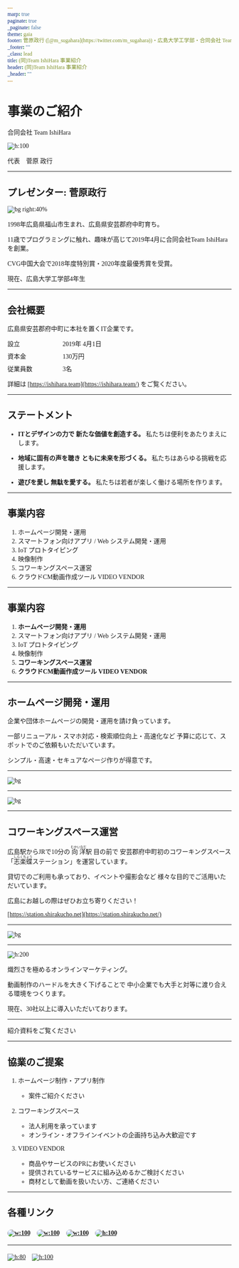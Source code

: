 ```yaml
---
marp: true
paginate: true
_paginate: false
theme: gaia
footer: 菅原政行 ([@m_sugahara](https://twitter.com/m_sugahara))・広島大学工学部・合同会社 Team IshiHara 代表
_footer: ""
_class: lead
title: (同)Team IshiHara 事業紹介
header: (同)Team IshiHara 事業紹介
_header: ""
---
```


<style>
* {
    font-family: "Yu Gothic UI";
}

img {
    vertical-align: middle
}

dl {
    display: grid;
    grid-template-columns: 1fr 5fr;
    grid-gap: 0.5rem 0;
}
</style>

# 事業のご紹介

合同会社 Team IshiHara

![h:100](https://lh5.googleusercontent.com/_jkxC2Lwa1hgklYadULC30TBtTBOZVsX67NwKE54sLo65KPlHIkcdMblx30fdDUJ8akr53mHt0IzwqhfnkvMGuA=w16383)

代表　菅原 政行

---

## プレゼンター: 菅原政行

![bg right:40%](https://avatars.githubusercontent.com/u/106807210?v=4)

1998年広島県福山市生まれ、広島県安芸郡府中町育ち。

11歳でプログラミングに触れ、趣味が高じて2019年4月に合同会社Team IshiHaraを創業。

CVG中国大会で2018年度特別賞・2020年度最優秀賞を受賞。

現在、広島大学工学部4年生

---

## 会社概要

広島県安芸郡府中町に本社を置くIT企業です。

<dl>
    <dt>設立</dt>
    <dd>2019年 4月1日</dd>
    <dt>資本金</dt>
    <dd>130万円</dd>
    <dt>従業員数</dt>
    <dd>3名</dd>
</dl>

詳細は [https://ishihara.team](https://ishihara.team/) をご覧ください。

---

## ステートメント

- **ITとデザインの力で 新たな価値を創造する。**
    私たちは便利をあたりまえにします。

- **地域に固有の声を聴き ともに未来を形づくる。**
    私たちはあらゆる挑戦を応援します。

- **遊びを愛し 無駄を愛する。**
    私たちは若者が楽しく働ける場所を作ります。

---

## 事業内容

1. ホームページ開発・運用
1. スマートフォン向けアプリ / Web システム開発・運用
1. IoT プロトタイピング
1. 映像制作
1. コワーキングスペース運営
1. クラウドCM動画作成ツール VIDEO VENDOR

---

## 事業内容

1. **ホームページ開発・運用**
1. スマートフォン向けアプリ / Web システム開発・運用
1. IoT プロトタイピング
1. 映像制作
1. **コワーキングスペース運営**
1. **クラウドCM動画作成ツール VIDEO VENDOR**
---

<!-- class: lead -->

## ホームページ開発・運用

企業や団体ホームページの開発・運用を請け負っています。

一部リニューアル・スマホ対応・検索順位向上・高速化など
予算に応じて、スポットでのご依頼もいただいています。

シンプル・高速・セキュアなページ作りが得意です。

---

<!--
_header: ''
_footer: '合唱団ある'
-->

![bg](https://qiita-image-store.s3.ap-northeast-1.amazonaws.com/0/116845/a4cfd04d-49da-2610-641c-6227726bb651.png)

---

<!--
_header: ''
_footer: '株式会社コムテック広島'
-->

![bg](https://qiita-image-store.s3.ap-northeast-1.amazonaws.com/0/116845/3eefc129-99ce-040f-f2d6-f29902e330b0.png)

---

## コワーキングスペース運営

広島駅からJRで10分の <ruby>向洋<rt>むかいなだ</rt></ruby>駅 目の前で
安芸郡府中町初のコワーキングスペース
「<ruby>志楽蝶<rt>しらくちょう</rt></ruby>ステーション」を運営しています。

貸切でのご利用も承っており、イベントや撮影会など
様々な目的でご活用いただいています。

広島にお越しの際はぜひお立ち寄りください！

[https://station.shirakucho.net](https://station.shirakucho.net/)

---

<!--
_header: ''
_footer: ''
-->

![bg](https://lh5.googleusercontent.com/xZhjKlXrKGR9XXDGOpe4debxzwUHkAUTkNrhyx8jnuZW7ae1KGV4L-PFywUDqUJ9Gp1L50NmhSs55ixQu6-geQlmxTz1fKz2QAI4k9HGl52vwggTjQXo_Y5Kjw6ASKCs3g=w1280)

---

![h:200](https://video-vendor.ishihara.team/logo_center.svg)

熾烈さを極めるオンラインマーケティング。

動画制作のハードルを大きく下げることで
中小企業でも大手と対等に渡り合える環境をつくります。

現在、30社以上に導入いただいております。

---

<!--
_header: ''
_footer: ''
_paginate:
-->

紹介資料をご覧ください

---

<!--
class:
_footer: ''
 -->

## 協業のご提案

1. ホームページ制作・アプリ制作
    - 案件ご紹介ください

1. コワーキングスペース
    - 法人利用を承っています
    - オンライン・オフラインイベントの企画持ち込み大歓迎です

1. VIDEO VENDOR
    - 商品やサービスのPRにお使いください
    - 提供されているサービスに組み込めるかご検討ください
    - 商材として動画を扱いたい方、ご連絡ください

---

<!-- _class: lead -->

## 各種リンク

<style>
h4 img {
    border-radius: 100px
}
</style>

#### [![w:100](https://facebookbrand.com/wp-content/uploads/2019/04/f_logo_RGB-Hex-Blue_512.png?w=512&h=512)](https://fb.me/plageoj)　[![w:100](https://cdn.icon-icons.com/icons2/1907/PNG/512/iconfinder-twitter-4555883_121368.png)](https://twitter.com/m_sugahara)　[![w:100](https://cdn4.iconfinder.com/data/icons/social-messaging-ui-color-shapes-2-free/128/social-linkedin-circle-512.png)](https://linkedin.com/in/plageoj)　[![h:100](https://scontent-sjc3-1.xx.fbcdn.net/v/t1.18169-9/16406572_1407879959230404_6144472835416013304_n.png?_nc_cat=111&ccb=1-7&_nc_sid=09cbfe&_nc_ohc=WTSmkT2bdVYAX_hds-Y&_nc_oc=AQkboWy5I4imbxzad2B6y_5jM1ocavRVXrKQGLplEc65nxtfM4ogFK59WDKiVE4NM50&_nc_ht=scontent-sjc3-1.xx&oh=00_AT-WX1JIl24GfFquLfPVGryzvp9unScPMO6i_6mY3ouVQg&oe=62FEB07E)](https://8card.net/p/plageoj)

<hr>

[![h:80](https://lh5.googleusercontent.com/_jkxC2Lwa1hgklYadULC30TBtTBOZVsX67NwKE54sLo65KPlHIkcdMblx30fdDUJ8akr53mHt0IzwqhfnkvMGuA=w16383)](https://ishihara.team)　[![h:100](https://video-vendor.ishihara.team/logo_center.svg)](https://video-vendor.ishihara.team)